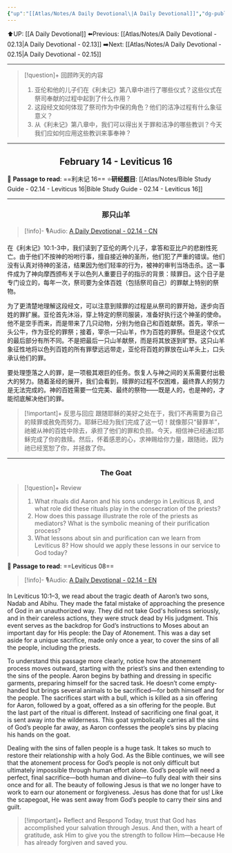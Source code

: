 ```yaml
---
{"up":"[[Atlas/Notes/A Daily Devotional\|A Daily Devotional]]","dg-publish":true,"permalink":"/atlas/notes/a-daily-devotional-02-14/","dgPassFrontmatter":true}
---
```


 ⬆️UP: [[A Daily Devotional]]
⬅️Previous: [[Atlas/Notes/A Daily Devotional - 02.13\|A Daily Devotional - 02.13]]
➡️Next: [[Atlas/Notes/A Daily Devotional - 02.15\|A Daily Devotional - 02.15]]

---

> [!question]+ 回顾昨天的内容
> 1. 亚伦和他的儿子们在《利未记》第八章中进行了哪些仪式？这些仪式在祭司奉献的过程中起到了什么作用？
> 2. 这段经文如何体现了祭司作为中保的角色？他们的洁净过程有什么象征意义？
> 3. 从《利未记》第八章中，我们可以得出关于罪和洁净的哪些教训？今天我们应如何应用这些教训来事奉神？


---
## <center>February 14 - Leviticus 16</center>

📖 **Passage to read**: ==利未记 16==
⭐**研经题目**: [[Atlas/Notes/Bible Study Guide - 02.14 - Leviticus 16\|Bible Study Guide - 02.14 - Leviticus 16]]

---
### <center>那只山羊</center>

> [!info]- 🎙️Audio: [A Daily Devotional - 02.14 - CN]()

在《利未记》10:1-3中，我们读到了亚伦的两个儿子，拿答和亚比户的悲剧性死亡。由于他们不按神的吩咐行事，擅自接近神的圣所，他们犯了严重的错误。他们没有认真对待神的圣洁，结果因为他们轻率的行为，被神的审判当场击杀。这一事件成为了神向摩西颁布关于以色列人重要日子的指示的背景：赎罪日。这个日子是专门设立的，每年一次，祭司要为全体百姓（包括祭司自己）的罪献上特别的祭物。

为了更清楚地理解这段经文，可以注意到赎罪的过程是从祭司的罪开始，逐步向百姓的罪扩展。亚伦首先沐浴，穿上特定的祭司服装，准备好执行这个神圣的使命。他不是空手而来，而是带来了几只动物，分别为他自己和百姓献祭。首先，宰杀一头公牛，作为亚伦的罪祭；接着，宰杀一只山羊，作为百姓的罪祭。但是这个仪式的最后部分有所不同。不是把最后一只山羊献祭，而是将其放逐到旷野。这只山羊象征性地将以色列百姓的所有罪孽远远带走，亚伦将百姓的罪放在山羊头上，口头承认他们的罪。

要处理堕落之人的罪，是一项极其艰巨的任务。恢复人与神之间的关系需要付出极大的努力。随着圣经的展开，我们会看到，赎罪的过程不仅困难，最终靠人的努力是无法完成的。神的百姓需要一位完美、最终的祭物——既是人的，也是神的，才能彻底解决他们的罪。

> [!important]+ 反思与回应
跟随耶稣的美好之处在于，我们不再需要为自己的赎罪或赦免而努力。耶稣已经为我们完成了这一切！就像那只“替罪羊”，祂被从神的百姓中除去，承担了他们的罪和负担。今天，相信神已经通过耶稣完成了你的救赎。然后，怀着感恩的心，求神赐给你力量，跟随祂，因为祂已经宽恕了你，并拯救了你。



---
### <center>The Goat</center>

> [!question]+ Review
> 1. What rituals did Aaron and his sons undergo in Leviticus 8, and what role did these rituals play in the consecration of the priests?
> 2. How does this passage illustrate the role of the priests as mediators? What is the symbolic meaning of their purification process?
> 3. What lessons about sin and purification can we learn from Leviticus 8? How should we apply these lessons in our service to God today?

📖 **Passage to read**: ==Leviticus 08==

> [!info]- 🎙️Audio: [A Daily Devotional - 02.14 - EN]()  

In Leviticus 10:1–3, we read about the tragic death of Aaron’s two sons, Nadab and Abihu. They made the fatal mistake of approaching the presence of God in an unauthorized way. They did not take God's holiness seriously, and in their careless actions, they were struck dead by His judgment. This event serves as the backdrop for God’s instructions to Moses about an important day for His people: the Day of Atonement. This was a day set aside for a unique sacrifice, made only once a year, to cover the sins of all the people, including the priests.

To understand this passage more clearly, notice how the atonement process moves outward, starting with the priest’s sins and then extending to the sins of the people. Aaron begins by bathing and dressing in specific garments, preparing himself for the sacred task. He doesn’t come empty-handed but brings several animals to be sacrificed—for both himself and for the people. The sacrifices start with a bull, which is killed as a sin offering for Aaron, followed by a goat, offered as a sin offering for the people. But the last part of the ritual is different. Instead of sacrificing one final goat, it is sent away into the wilderness. This goat symbolically carries all the sins of God’s people far away, as Aaron confesses the people’s sins by placing his hands on the goat.

Dealing with the sins of fallen people is a huge task. It takes so much to restore their relationship with a holy God. As the Bible continues, we will see that the atonement process for God’s people is not only difficult but ultimately impossible through human effort alone. God’s people will need a perfect, final sacrifice—both human and divine—to fully deal with their sins once and for all. The beauty of following Jesus is that we no longer have to work to earn our atonement or forgiveness. Jesus has done that for us! Like the scapegoat, He was sent away from God’s people to carry their sins and guilt. 

> [!important]+ Reflect and Respond
Today, trust that God has accomplished your salvation through Jesus. And then, with a heart of gratitude, ask Him to give you the strength to follow Him—because He has already forgiven and saved you.

























